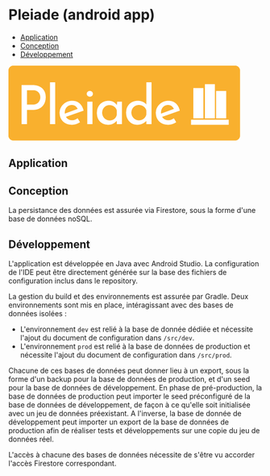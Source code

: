 # Pleiade (android app)

- [Application](#application)
- [Conception](#conception)
- [Développement](#développement)

![logo](doc_readme/logo_gold.png)

## Application

## Conception

La persistance des données est assurée via Firestore, sous la forme d'une base de données noSQL.

## Développement

L'application est développée en Java avec Android Studio. La configuration de l'IDE peut être directement générée sur la base des fichiers de configuration inclus dans le repository.

La gestion du build et des environnements est assurée par Gradle. Deux environnements sont mis en place, intéragissant avec des bases de données isolées :
- L'environnement `dev` est relié à la base de donnée dédiée et nécessite l'ajout du document de configuration dans `/src/dev`.
- L'environnement `prod` est relié à la base de données de production et nécessite l'ajout du document de configuration dans `/src/prod`.

Chacune de ces bases de données peut donner lieu à un export, sous la forme d'un backup pour la base de données de production, et d'un seed pour la base de données de développement. En phase de pré-production, la base de données de production peut importer le seed préconfiguré de la base de données de développement, de façon à ce qu'elle soit initialisée avec un jeu de données préexistant. A l'inverse, la base de donnée de développement peut importer un export de la base de données de production afin de réaliser tests et développements sur une copie du jeu de données réel.

L'accès à chacune des bases de données nécessite de s'être vu accorder l'accès Firestore correspondant.